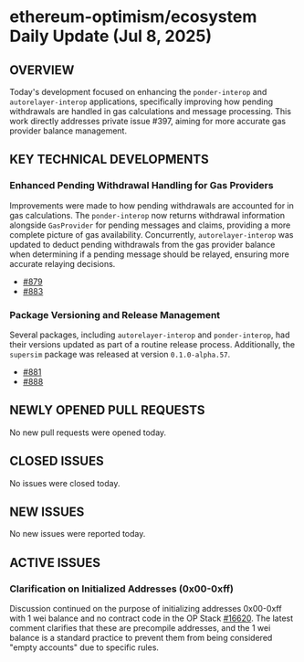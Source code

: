 # ethereum-optimism/ecosystem Daily Update (Jul 8, 2025)
## OVERVIEW 
Today's development focused on enhancing the `ponder-interop` and `autorelayer-interop` applications, specifically improving how pending withdrawals are handled in gas calculations and message processing. This work directly addresses private issue #397, aiming for more accurate gas provider balance management.
## KEY TECHNICAL DEVELOPMENTS

### Enhanced Pending Withdrawal Handling for Gas Providers
Improvements were made to how pending withdrawals are accounted for in gas calculations. The `ponder-interop` now returns withdrawal information alongside `GasProvider` for pending messages and claims, providing a more complete picture of gas availability. Concurrently, `autorelayer-interop` was updated to deduct pending withdrawals from the gas provider balance when determining if a pending message should be relayed, ensuring more accurate relaying decisions.
* [#879](https://github.com/ethereum-optimism/ecosystem/pull/879)
* [#883](https://github.com/ethereum-optimism/ecosystem/pull/883)

### Package Versioning and Release Management
Several packages, including `autorelayer-interop` and `ponder-interop`, had their versions updated as part of a routine release process. Additionally, the `supersim` package was released at version `0.1.0-alpha.57`.
* [#881](https://github.com/ethereum-optimism/ecosystem/pull/881)
* [#888](https://github.com/ethereum-optimism/ecosystem/pull/888)

## NEWLY OPENED PULL REQUESTS
No new pull requests were opened today.

## CLOSED ISSUES
No issues were closed today.

## NEW ISSUES
No new issues were reported today.

## ACTIVE ISSUES

### Clarification on Initialized Addresses (0x00-0xff)
Discussion continued on the purpose of initializing addresses 0x00-0xff with 1 wei balance and no contract code in the OP Stack [#16620](https://github.com/ethereum-optimism/ecosystem/issues/16620). The latest comment clarifies that these are precompile addresses, and the 1 wei balance is a standard practice to prevent them from being considered "empty accounts" due to specific rules.